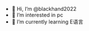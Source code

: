- 👋 Hi, I’m @blackhand2022
- 👀 I’m interested in pc
- 🌱 I’m currently learning E语言

<!---
blackhand2022/blackhand2022 is a ✨ special ✨ repository because its `README.md` (this file) appears on your GitHub profile.
You can click the Preview link to take a look at your changes.
--->
